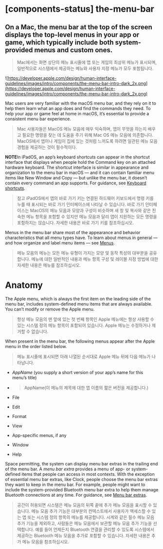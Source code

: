 # **[components-status] the-menu-bar**

## On a Mac, the menu bar at the top of the screen displays the top-level menus in your app or game, which typically include both system-provided menus and custom ones.
> Mac에서는 화면 상단의 메뉴 표시줄에 앱 또는 게임의 최상위 메뉴가 표시되며, 일반적으로 시스템에서 제공하는 메뉴와 사용자 지정 메뉴가 모두 포함됩니다.
>




![https://developer.apple.com/design/human-interface-guidelines/images/intro/components/the-menu-bar-intro-dark_2x.png](https://developer.apple.com/design/human-interface-guidelines/images/intro/components/the-menu-bar-intro-dark_2x.png)

Mac users are very familiar with the macOS menu bar, and they rely on it to help them learn what an app does and find the commands they need. To help your app or game feel at home in macOS, it’s essential to provide a consistent menu bar experience.
> Mac 사용자들은 MacOS 메뉴 모음에 매우 익숙하며, 앱이 무엇을 하는지 배우고 필요한 명령을 찾는 데 도움을 주기 위해 Mac OS 메뉴 모음에 의존합니다. MacOS에서 앱이나 게임이 집에 있는 것처럼 느끼도록 하려면 일관된 메뉴 모음 경험을 제공하는 것이 필수적이다.
>




**NOTE**In iPadOS, an app’s keyboard shortcuts can appear in the shortcut interface that displays when people hold the Command key on an attached hardware keyboard. The shortcut interface is similar in appearance and organization to the menu bar in macOS — and it can contain familiar menu items like New Window and Copy — but unlike the menu bar, it doesn’t contain every command an app supports. For guidance, see [Keyboard shortcuts](https://developer.apple.com/design/human-interface-guidelines/inputs/keyboards/#keyboard-shortcuts).
> 참고 iPadOS에서 앱의 바로 가기 키는 연결된 하드웨어 키보드에서 명령 키를 누를 때 표시되는 바로 가기 인터페이스에 나타날 수 있습니다. 바로 가기 인터페이스는 MacOS의 메뉴 모음과 모양과 구성이 비슷하며 새 창 및 복사와 같은 친숙한 메뉴 항목을 포함할 수 있지만 메뉴 모음과 달리 앱이 지원하는 모든 명령을 포함하지는 않습니다. 자세한 내용은 바로 가기 키를 참조하십시오.
>




Menus in the menu bar share most of the appearance and behavior characteristics that all menu types have. To learn about menus in general — and how organize and label menu items — see [Menus](../components/menus-and-actions/menus).
> 메뉴 모음의 메뉴는 모든 메뉴 유형이 가지는 모양 및 동작 특성의 대부분을 공유합니다. 메뉴에 대한 일반적인 내용과 메뉴 항목 구성 및 레이블 지정 방법에 대한 자세한 내용은 메뉴를 참조하십시오.
>




# **Anatomy**

The Apple menu, which is always the first item on the leading side of the menu bar, includes system-defined menu items that are always available. You can’t modify or remove the Apple menu.
> 항상 메뉴 모음의 맨 앞에 있는 첫 번째 항목인 Apple 메뉴에는 항상 사용할 수 있는 시스템 정의 메뉴 항목이 포함되어 있습니다. Apple 메뉴는 수정하거나 제거할 수 없습니다.
>




When present in the menu bar, the following menus appear after the Apple menu in the order listed below.
> 메뉴 표시줄에 표시되면 아래 나열된 순서대로 Apple 메뉴 뒤에 다음 메뉴가 나타납니다.
>




- *AppName* (you supply a short version of your app’s name for this menu’s title)
- >  AppName(이 메뉴의 제목에 대한 앱 이름의 짧은 버전을 제공합니다.)

- File
- Edit
- Format
- View
- App-specific menus, if any
- Window
- Help

Space permitting, the system can display menu bar extras in the trailing end of the menu bar. A *menu bar extra* provides a menu of app- or system-defined items that people can access in most contexts. With the exception of essential menu bar extras, like Clock, people choose the menu bar extras they want to keep in the menu bar. For example, people might want to include the system-provided Bluetooth menu bar extra to help them manage Bluetooth connections at any time. For guidance, see [Menu bar extras](https://developer.apple.com/design/human-interface-guidelines/components/system-experiences/the-menu-bar#menu-bar-extras).
> 공간이 허용되면 시스템은 메뉴 모음의 뒤쪽 끝에 추가 메뉴 모음을 표시할 수 있습니다. 메뉴 모음 추가 기능은 대부분의 컨텍스트에서 사용자가 액세스할 수 있는 앱 또는 시스템 정의 항목의 메뉴를 제공합니다. 시계와 같은 필수 메뉴 모음 추가 기능을 제외하고, 사람들은 메뉴 모음에서 보관할 메뉴 모음 추가 기능을 선택합니다. 예를 들어 언제든지 Bluetooth 연결을 관리할 수 있도록 시스템에서 제공하는 Bluetooth 메뉴 모음을 추가로 포함할 수 있습니다. 자세한 내용은 추가 메뉴 모음을 참조하십시오.
>




